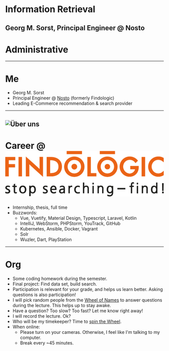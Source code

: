 # Information Retrieval

Georg M. Sorst, Principal Engineer @ Nosto
---
# Administrative
---
# Me

* Georg M. Sorst
* Principal Engineer @ [Nosto](https://nosto.com) (formerly Findologic)
* Leading E-Commerce recommendation & search provider 
---
![Über uns](images/ueber-uns.png)<!-- .element: class="stretch" style="border: none; box-shadow: none; vertical-align: middle;" -->
---
# Career @ ![FINDOLOGIC](images/findologic.png)<!-- .element: class="stretch" style="height: 100px; border: none; box-shadow: none; vertical-align: middle;" -->

* Internship, thesis, full time
* Buzzwords:
    * Vue, Vuetify, Material Design, Typescript, Laravel, Kotlin
    * IntelliJ, WebStorm, PHPStorm, YouTrack, GitHub
    * Kubernetes, Ansible, Docker, Vagrant
    * Solr
    * Wuzler, Dart, PlayStation
---
# Org

* Some coding homework during the semester.
* Final project: Find data set, build search.
* Participation is relevant for your grade, and helps us learn better. Asking questions is also participation!
* I will pick random people from the [Wheel of Names](https://wheelofnames.com/) to answer questions during the lecture. This helps up to stay awake.
* Have a question? Too slow? Too fast? Let me know right away!
* I will record the lecture. Ok?
* Who will be my timekeeper? Time to [spin the Wheel](https://wheelofnames.com/).
* When online:
    * Please turn on your cameras. Otherwise, I feel like I'm talking to my computer.
    * Break every ~45 minutes.
